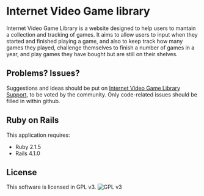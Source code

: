 Internet Video Game library
================

Internet Video Game Library is a website designed to help users to mantain a collection and tracking of games. It aims to allow users to input when they started and finished playing a game, and also to keep track how many games they played, challenge themselves to finish a number of games in a year, and play games they have bought but are still on their shelves.

Problems? Issues?
-----------

Suggestions and ideas should be put on [Internet Video Game Library Support](http://ivglib.helprace.com/), to be voted by the community. Only code-related issues should be filled in within github.

Ruby on Rails
-------------

This application requires:

- Ruby 2.1.5
- Rails 4.1.0

License
-------
This software is licensed in GPL v3.
![GPL v3](http://www.gnu.org/graphics/gplv3-127x51.png)
